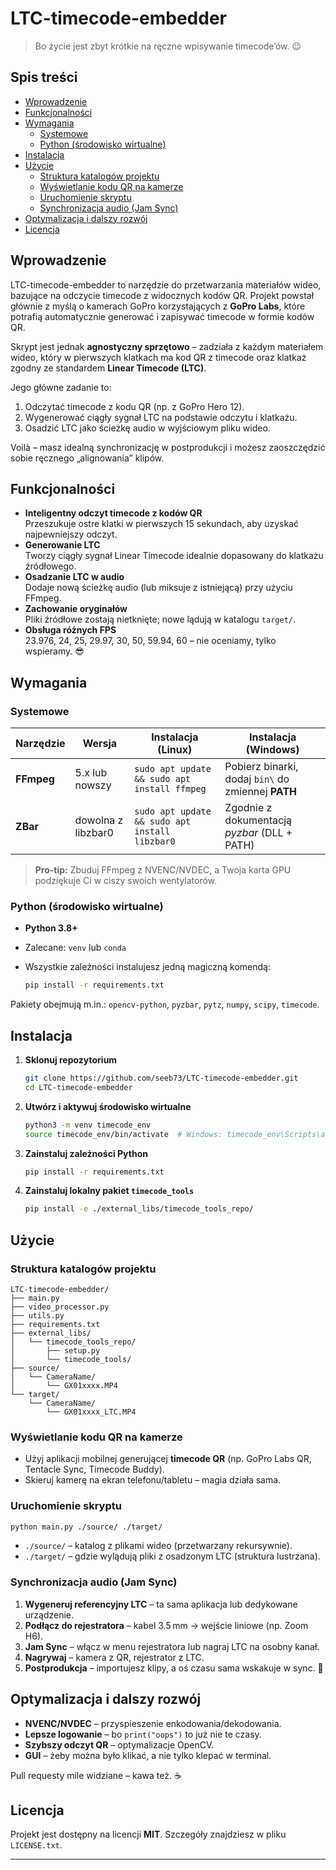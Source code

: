 # LTC-timecode-embedder

> Bo życie jest zbyt krótkie na ręczne wpisywanie timecode’ów. 😉

## Spis treści
- [Wprowadzenie](#wprowadzenie)
- [Funkcjonalności](#funkcjonalno%C5%9Bci)
- [Wymagania](#wymagania)
  - [Systemowe](#systemowe)
  - [Python (środowisko wirtualne)](#python-%C5%9Brodowisko-wirtualne)
- [Instalacja](#instalacja)
- [Użycie](#u%C5%BCycie)
  - [Struktura katalogów projektu](#struktura-katalog%C3%B3w-projektu)
  - [Wyświetlanie kodu QR na kamerze](#wy%C5%9Bwietlanie-kodu-qr-na-kamerze)
  - [Uruchomienie skryptu](#uruchomienie-skryptu)
  - [Synchronizacja audio (Jam Sync)](#synchronizacja-audio-jam-sync)
- [Optymalizacja i dalszy rozwój](#optymalizacja-i-dalszy-rozwi%C3%B3j)
- [Licencja](#licencja)

## Wprowadzenie
LTC-timecode-embedder to narzędzie do przetwarzania materiałów wideo, bazujące na odczycie timecode z widocznych kodów QR. Projekt powstał głównie z myślą o kamerach GoPro korzystających z **GoPro Labs**, które potrafią automatycznie generować i zapisywać timecode w formie kodów QR.

Skrypt jest jednak **agnostyczny sprzętowo** – zadziała z każdym materiałem wideo, który w pierwszych klatkach ma kod QR z timecode oraz klatkaż zgodny ze standardem **Linear Timecode (LTC)**.

Jego główne zadanie to:
1. Odczytać timecode z kodu QR (np. z GoPro Hero 12).
2. Wygenerować ciągły sygnał LTC na podstawie odczytu i klatkażu.
3. Osadzić LTC jako ścieżkę audio w wyjściowym pliku wideo.

Voilà – masz idealną synchronizację w postprodukcji i możesz zaoszczędzić sobie ręcznego „alignowania” klipów.

## Funkcjonalności
- **Inteligentny odczyt timecode z kodów QR**  
  Przeszukuje ostre klatki w pierwszych 15 sekundach, aby uzyskać najpewniejszy odczyt.  
- **Generowanie LTC**  
  Tworzy ciągły sygnał Linear Timecode idealnie dopasowany do klatkażu źródłowego.  
- **Osadzanie LTC w audio**  
  Dodaje nową ścieżkę audio (lub miksuje z istniejącą) przy użyciu FFmpeg.  
- **Zachowanie oryginałów**  
  Pliki źródłowe zostają nietknięte; nowe lądują w katalogu `target/`.  
- **Obsługa różnych FPS**  
  23.976, 24, 25, 29.97, 30, 50, 59.94, 60 – nie oceniamy, tylko wspieramy. 😎  

## Wymagania

### Systemowe
| Narzędzie | Wersja      | Instalacja (Linux)                           | Instalacja (Windows)                                   |
|-----------|-------------|----------------------------------------------|--------------------------------------------------------|
| **FFmpeg**| 5.x lub nowszy | `sudo apt update && sudo apt install ffmpeg` | Pobierz binarki, dodaj `bin\` do zmiennej **PATH** |
| **ZBar**  | dowolna z libzbar0 | `sudo apt update && sudo apt install libzbar0` | Zgodnie z dokumentacją *pyzbar* (DLL + PATH) |

> **Pro-tip:** Zbuduj FFmpeg z NVENC/NVDEC, a Twoja karta GPU podziękuje Ci w ciszy swoich wentylatorów.

### Python (środowisko wirtualne)
- **Python 3.8+**  
- Zalecane: `venv` lub `conda`  
- Wszystkie zależności instalujesz jedną magiczną komendą:  

  ```bash
  pip install -r requirements.txt
  ```

Pakiety obejmują m.in.: `opencv-python`, `pyzbar`, `pytz`, `numpy`, `scipy`, `timecode`.

## Instalacja

1. **Sklonuj repozytorium**

   ```bash
   git clone https://github.com/seeb73/LTC-timecode-embedder.git
   cd LTC-timecode-embedder
   ```

2. **Utwórz i aktywuj środowisko wirtualne**

   ```bash
   python3 -m venv timecode_env
   source timecode_env/bin/activate  # Windows: timecode_env\Scripts\activate
   ```

3. **Zainstaluj zależności Python**

   ```bash
   pip install -r requirements.txt
   ```

4. **Zainstaluj lokalny pakiet `timecode_tools`**

   ```bash
   pip install -e ./external_libs/timecode_tools_repo/
   ```

## Użycie

### Struktura katalogów projektu

```
LTC-timecode-embedder/
├── main.py
├── video_processor.py
├── utils.py
├── requirements.txt
├── external_libs/
│   └── timecode_tools_repo/
│       ├── setup.py
│       └── timecode_tools/
├── source/
│   └── CameraName/
│       └── GX01xxxx.MP4
└── target/
    └── CameraName/
        └── GX01xxxx_LTC.MP4
```

### Wyświetlanie kodu QR na kamerze
- Użyj aplikacji mobilnej generującej **timecode QR** (np. GoPro Labs QR, Tentacle Sync, Timecode Buddy).  
- Skieruj kamerę na ekran telefonu/tabletu – magia działa sama.

### Uruchomienie skryptu

```bash
python main.py ./source/ ./target/
```

- `./source/` – katalog z plikami wideo (przetwarzany rekursywnie).  
- `./target/` – gdzie wylądują pliki z osadzonym LTC (struktura lustrzana).

### Synchronizacja audio (Jam Sync)

1. **Wygeneruj referencyjny LTC** – ta sama aplikacja lub dedykowane urządzenie.  
2. **Podłącz do rejestratora** – kabel 3.5 mm → wejście liniowe (np. Zoom H6).  
3. **Jam Sync** – włącz w menu rejestratora lub nagraj LTC na osobny kanał.  
4. **Nagrywaj** – kamera z QR, rejestrator z LTC.  
5. **Postprodukcja** – importujesz klipy, a oś czasu sama wskakuje w sync. 🎯

## Optymalizacja i dalszy rozwój
- **NVENC/NVDEC** – przyspieszenie enkodowania/dekodowania.  
- **Lepsze logowanie** – bo `print("oops")` to już nie te czasy.  
- **Szybszy odczyt QR** – optymalizacje OpenCV.  
- **GUI** – żeby można było klikać, a nie tylko klepać w terminal.  

Pull requesty mile widziane – kawa też. ☕

## Licencja
Projekt jest dostępny na licencji **MIT**. Szczegóły znajdziesz w pliku `LICENSE.txt`.

---
